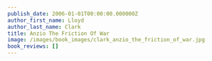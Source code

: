 ```yaml
---
publish_date: 2006-01-01T00:00:00.000000Z
author_first_name: Lloyd
author_last_name: Clark
title: Anzio The Friction Of War
image: /images/book_images/clark_anzio_the_friction_of_war.jpg
book_reviews: []
---
```

